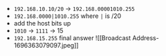 - `192.168.10.10/20` -> `192.168.00001010.255`
- `192.168.0000|1010.255` where `|` is /20
- add the host bits up
- `1010` -> `1111` -> 15
- `192.168.15.255` final answer
![[Broadcast Address-1696363079097.jpeg]]